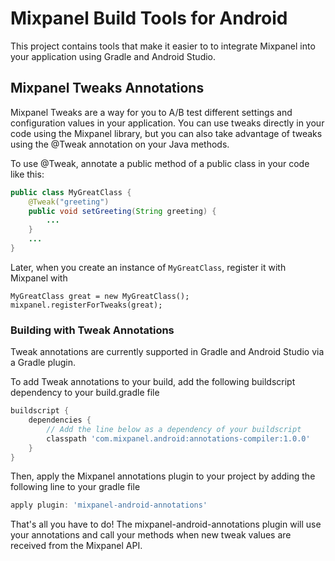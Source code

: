 # Mixpanel Build Tools for Android

This project contains tools that make it easier to to integrate Mixpanel into your application using
Gradle and Android Studio.

## Mixpanel Tweaks Annotations

Mixpanel Tweaks are a way for you to A/B test different settings and configuration values in your
application. You can use tweaks directly in your code using the Mixpanel library, but you can
also take advantage of tweaks using the @Tweak annotation on your Java methods.

To use @Tweak, annotate a public method of a public class in your code like this:

```java
public class MyGreatClass {
    @Tweak("greeting")
    public void setGreeting(String greeting) {
        ...
    }
    ...
}
```

Later, when you create an instance of `MyGreatClass`, register it with Mixpanel with

```
MyGreatClass great = new MyGreatClass();
mixpanel.registerForTweaks(great);
```

### Building with Tweak Annotations

Tweak annotations are currently supported in Gradle and Android Studio via a Gradle plugin.

To add Tweak annotations to your build, add the following buildscript dependency to your build.gradle file

```groovy
buildscript {
    dependencies {
        // Add the line below as a dependency of your buildscript
        classpath 'com.mixpanel.android:annotations-compiler:1.0.0'
    }
}

```

Then, apply the Mixpanel annotations plugin to your project by adding the following line
to your gradle file

```groovy
apply plugin: 'mixpanel-android-annotations'
```

That's all you have to do! The mixpanel-android-annotations plugin will use your annotations and
call your methods when new tweak values are received from the Mixpanel API.
